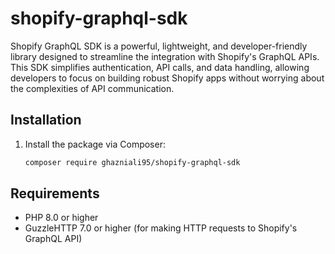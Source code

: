 # shopify-graphql-sdk
Shopify GraphQL SDK is a powerful, lightweight, and developer-friendly library designed to streamline the integration with Shopify's GraphQL APIs. This SDK simplifies authentication, API calls, and data handling, allowing developers to focus on building robust Shopify apps without worrying about the complexities of API communication.

## Installation

1. Install the package via Composer:
   ```bash
   composer require ghazniali95/shopify-graphql-sdk

## Requirements

- PHP 8.0 or higher
- GuzzleHTTP 7.0 or higher (for making HTTP requests to Shopify's GraphQL API)